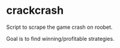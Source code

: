 # crackcrash

Script to scrape the game crash on roobet.

Goal is to find winning/profitable strategies.
